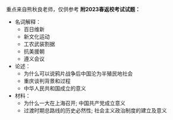 重点来自熊秋良老师，仅供参考
**附2023春返校考试试题：**
- 名词解释：
  - 百日维新
  - 新文化运动
  - 工农武装割据
  - 抗美援朝
  - 遵义会议
- 论述：
  - 为什么可以说鸦片战争后中国沦为半殖民地社会
  - 重庆谈判背景和过程
  - 中华人民共和国成立的意义
- 材料：
  - 为什么一大在上海召开; 中国共产党成立意义
  - 过渡时期总路线的历史必然性; 社会主义政治制度的建立及意义
